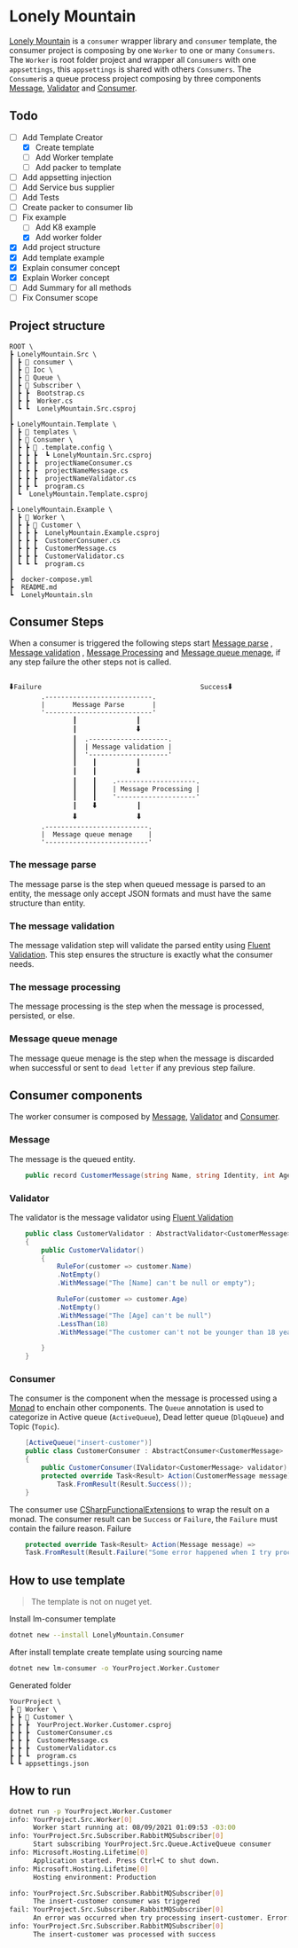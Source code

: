 # Lonely Mountain
[Lonely Mountain](http://tolkiengateway.net/wiki/Lonely_Mountain) is a `consumer` wrapper library and `consumer` template, the consumer project is composing by one `Worker` to one or many `Consumers`. The `Worker` is root folder project and wrapper all `Consumers` with one `appsettings`, this `appsettings` is shared with others `Consumers`. The `Consumer`is a queue process project composing by three components [Message](#Message), [Validator](#Validator) and [Consumer](#Consumer).

## Todo
- [ ] Add Template Creator
    - [x] Create template
    - [ ] Add Worker template
    - [ ] Add packer to template
- [ ] Add appsetting injection 
- [ ] Add Service bus supplier
- [ ] Add Tests
- [ ] Create packer to consumer lib
- [ ] Fix example
    - [ ] Add K8 example
    - [x] Add worker folder
- [x] Add project structure
- [x] Add template example
- [x] Explain consumer concept
- [x] Explain Worker concept
- [ ] Add Summary for all methods
- [ ] Fix Consumer scope

## Project structure
``` text
ROOT \
┣ LonelyMountain.Src \
┃ ┣ 📂 consumer \
┃ ┣ 📂 Ioc \
┃ ┣ 📂 Queue \
┃ ┣ 📂 Subscriber \
┃ ┣ ┣  Bootstrap.cs 
┃ ┣ ┣  Worker.cs 
┃ ┗ ┗  LonelyMountain.Src.csproj
┃
┣ LonelyMountain.Template \
┃ ┣ 📂 templates \
┃ ┣ 📂 Consumer \
┃ ┣ ┣ 📂 .template.config \
┃ ┣ ┣ ┣  ┗ LonelyMountain.Src.csproj
┃ ┣ ┣ ┣  projectNameConsumer.cs 
┃ ┣ ┣ ┣  projectNameMessage.cs 
┃ ┣ ┣ ┣  projectNameValidator.cs 
┃ ┣ ┣ ┗  program.cs
┃ ┗  LonelyMountain.Template.csproj
┃
┣ LonelyMountain.Example \
┃ ┣ 📂 Worker \
┃ ┣ ┣ 📂 Customer \
┃ ┣ ┣ ┣  LonelyMountain.Example.csproj
┃ ┣ ┣ ┣  CustomerConsumer.cs 
┃ ┣ ┣ ┣  CustomerMessage.cs 
┃ ┣ ┣ ┣  CustomerValidator.cs 
┃ ┗ ┗ ┗  program.cs
┃
┣  docker-compose.yml
┣  README.md
┗  LonelyMountain.sln
```
## Consumer Steps 
When a consumer is triggered the following steps start
[Message parse](#The-message-parse) , [Message validation](#The-message-validation) , [Message Processing](#The-message-processing) and [Message queue menage](#Message-queue-menage), if any step failure the other steps not is called.
```text

🠳Failure                                        Success🠳
        .---------------------------.
        |       Message Parse       |
        '---------------------------'
                ┃               ┃
                ┃               🠳     
                ┃  .--------------------.
                ┃  | Message validation |
                ┃  '--------------------'
                ┃    ┃          ┃
                ┃    ┃          🠳
                ┃    ┃    .--------------------.
                ┃    ┃    | Message Processing |
                ┃    ┃    '--------------------'
                ┃    🠳          ┃ 
                🠳               🠳
        .--------------------------.
        |  Message queue menage    |     
        '--------------------------'
```
### The message parse
The message parse is the step when queued message is parsed to an entity, the message only accept JSON formats and must have the same structure than entity.

### The message validation
The message validation step will validate the parsed entity using [Fluent Validation](https://fluentvalidation.net/). This step ensures the structure is exactly what the consumer needs.

### The message processing 
The message processing is the step when the message is processed, persisted, or else.

### Message queue menage
The message queue menage is the step when the message is discarded when successful or sent to `dead letter` if any previous step failure.  

## Consumer components 
The worker consumer is composed by [Message](#Message), [Validator](#Validator) and [Consumer](#Consumer).

### Message
The message is the queued entity. 
```csharp
    public record CustomerMessage(string Name, string Identity, int Age);
```
### Validator
The validator is the message validator using [Fluent Validation](https://fluentvalidation.net/)
```csharp
    public class CustomerValidator : AbstractValidator<CustomerMessage>
    {
        public CustomerValidator()
        {
            RuleFor(customer => customer.Name)
            .NotEmpty()
            .WithMessage("The [Name] can't be null or empty");

            RuleFor(customer => customer.Age)
            .NotEmpty()
            .WithMessage("The [Age] can't be null")
            .LessThan(18)
            .WithMessage("The customer can't not be younger than 18 years.");

        }
    }
```

### Consumer
The consumer is the component when the message is processed using a [Monad](https://en.wikipedia.org/wiki/Monad_(functional_programming)) to enchain other components.
The `Queue` annotation is used to categorize in Active queue (`ActiveQueue`), Dead letter queue (`DlqQueue`) and Topic (`Topic`).

```csharp
    [ActiveQueue("insert-customer")]
    public class CustomerConsumer : AbstractConsumer<CustomerMessage>
    {
        public CustomerConsumer(IValidator<CustomerMessage> validator) : base(validator) { }
        protected override Task<Result> Action(CustomerMessage message) =>
            Task.FromResult(Result.Success());
    }
```

The consumer use [CSharpFunctionalExtensions](https://github.com/vkhorikov/CSharpFunctionalExtensions) to wrap the result on a monad. The consumer result can be `Success` or `Failure`, the `Failure` must contain the failure reason.
Failure
```csharp
    protected override Task<Result> Action(Message message) => 
    Task.FromResult(Result.Failure("Some error happened when I try process the message"));
```  

## How to use template
> The template is not on nuget yet.  


Install lm-consumer  template
```bash
dotnet new --install LonelyMountain.Consumer
```
After install template create template using sourcing name
```bash
dotnet new lm-consumer -o YourProject.Worker.Customer
```
Generated folder
```text
YourProject \
┣ 📂 Worker \
┣ ┣ 📂 Customer \
┣ ┣ ┣  YourProject.Worker.Customer.csproj
┣ ┣ ┣  CustomerConsumer.cs 
┣ ┣ ┣  CustomerMessage.cs 
┣ ┣ ┣  CustomerValidator.cs 
┣ ┣ ┗  program.cs
┗ ┗ appsettings.json
```
## How to run
```bash
dotnet run -p YourProject.Worker.Customer
info: YourProject.Src.Worker[0]
      Worker start running at: 08/09/2021 01:09:53 -03:00
info: YourProject.Src.Subscriber.RabbitMQSubscriber[0]
      Start subscribing YourProject.Src.Queue.ActiveQueue consumer
info: Microsoft.Hosting.Lifetime[0]
      Application started. Press Ctrl+C to shut down.
info: Microsoft.Hosting.Lifetime[0]
      Hosting environment: Production

info: YourProject.Src.Subscriber.RabbitMQSubscriber[0]
      The insert-customer consumer was triggered
fail: YourProject.Src.Subscriber.RabbitMQSubscriber[0]
      An error was occurred when try processing insert-customer. Error: Error when try deserialize message body 'test' is an invalid JSON literal. Expected the literal 'true'. Path: $ | LineNumber: 0 | BytePositionInLine: 1.
info: YourProject.Src.Subscriber.RabbitMQSubscriber[0]
      The insert-customer was processed with success

```